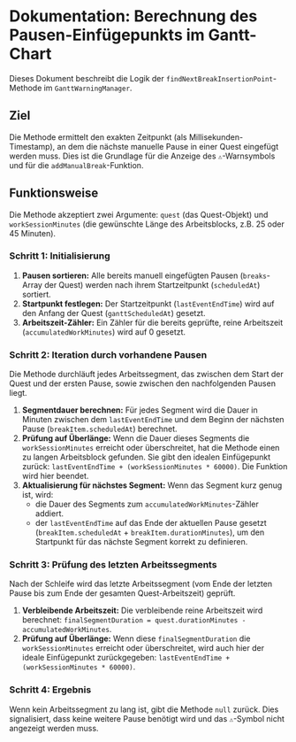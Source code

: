 # Dokumentation: Berechnung des Pausen-Einfügepunkts im Gantt-Chart

Dieses Dokument beschreibt die Logik der `findNextBreakInsertionPoint`-Methode im `GanttWarningManager`.

## Ziel

Die Methode ermittelt den exakten Zeitpunkt (als Millisekunden-Timestamp), an dem die nächste manuelle Pause in einer Quest eingefügt werden muss. Dies ist die Grundlage für die Anzeige des `⚠️`-Warnsymbols und für die `addManualBreak`-Funktion.

## Funktionsweise

Die Methode akzeptiert zwei Argumente: `quest` (das Quest-Objekt) und `workSessionMinutes` (die gewünschte Länge des Arbeitsblocks, z.B. 25 oder 45 Minuten).

### Schritt 1: Initialisierung

1.  **Pausen sortieren:** Alle bereits manuell eingefügten Pausen (`breaks`-Array der Quest) werden nach ihrem Startzeitpunkt (`scheduledAt`) sortiert.
2.  **Startpunkt festlegen:** Der Startzeitpunkt (`lastEventEndTime`) wird auf den Anfang der Quest (`ganttScheduledAt`) gesetzt.
3.  **Arbeitszeit-Zähler:** Ein Zähler für die bereits geprüfte, reine Arbeitszeit (`accumulatedWorkMinutes`) wird auf 0 gesetzt.

### Schritt 2: Iteration durch vorhandene Pausen

Die Methode durchläuft jedes Arbeitssegment, das zwischen dem Start der Quest und der ersten Pause, sowie zwischen den nachfolgenden Pausen liegt.

1.  **Segmentdauer berechnen:** Für jedes Segment wird die Dauer in Minuten zwischen dem `lastEventEndTime` und dem Beginn der nächsten Pause (`breakItem.scheduledAt`) berechnet.
2.  **Prüfung auf Überlänge:** Wenn die Dauer dieses Segments die `workSessionMinutes` erreicht oder überschreitet, hat die Methode einen zu langen Arbeitsblock gefunden. Sie gibt den idealen Einfügepunkt zurück: `lastEventEndTime + (workSessionMinutes * 60000)`. Die Funktion wird hier beendet.
3.  **Aktualisierung für nächstes Segment:** Wenn das Segment kurz genug ist, wird:
    -   die Dauer des Segments zum `accumulatedWorkMinutes`-Zähler addiert.
    -   der `lastEventEndTime` auf das Ende der aktuellen Pause gesetzt (`breakItem.scheduledAt` + `breakItem.durationMinutes`), um den Startpunkt für das nächste Segment korrekt zu definieren.

### Schritt 3: Prüfung des letzten Arbeitssegments

Nach der Schleife wird das letzte Arbeitssegment (vom Ende der letzten Pause bis zum Ende der gesamten Quest-Arbeitszeit) geprüft.

1.  **Verbleibende Arbeitszeit:** Die verbleibende reine Arbeitszeit wird berechnet: `finalSegmentDuration = quest.durationMinutes - accumulatedWorkMinutes`.
2.  **Prüfung auf Überlänge:** Wenn diese `finalSegmentDuration` die `workSessionMinutes` erreicht oder überschreitet, wird auch hier der ideale Einfügepunkt zurückgegeben: `lastEventEndTime + (workSessionMinutes * 60000)`.

### Schritt 4: Ergebnis

Wenn kein Arbeitssegment zu lang ist, gibt die Methode `null` zurück. Dies signalisiert, dass keine weitere Pause benötigt wird und das `⚠️`-Symbol nicht angezeigt werden muss.